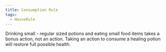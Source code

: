 ```yaml
---
title: Consumption Rule
tags:
  - HouseRule
---
```

Drinking small - regular sized potions and eating small food items takes a bonus action, not an action. 
Taking an action to consume a healing potion will restore full possible health. 